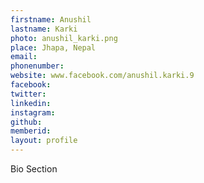 ```yaml
---
firstname: Anushil
lastname: Karki
photo: anushil_karki.png
place: Jhapa, Nepal
email: 
phonenumber: 
website: www.facebook.com/anushil.karki.9
facebook: 
twitter: 
linkedin: 
instagram: 
github: 
memberid:
layout: profile
---
```

Bio Section
